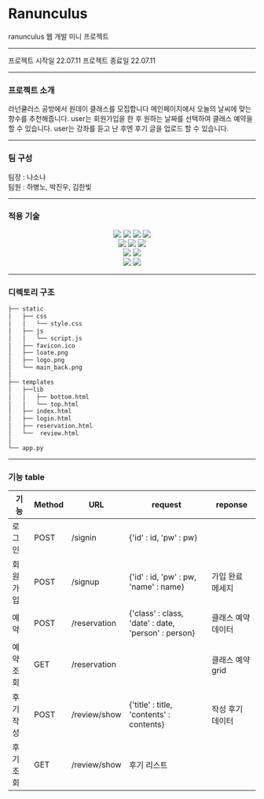 # Ranunculus
ranunculus 웹 개발 미니 프로젝트

---

프로젝트 시작일 22.07.11
프로젝트 종료일 22.07.11

---

### 프로젝트 소개

라넌큘러스 공방에서 원데이 클래스를 모집합니다
메인페이지에서 오늘의 날씨에 맞는 향수를 추천해줍니다.
user는 회원가입을 한 후 원하는 날짜를 선택하여 클래스 예약을 할 수 있습니다.
user는 강좌를 듣고 난 후엔 후기 글을 업로드 할 수 있습니다.

---

### 팀 구성
팀장 : 나소나<br>
팀원 : 하병노, 박진우, 김한빛

---

### 적용 기술
<div align=center>
<img src="https://img.shields.io/badge/html5-E34F26?style=for-the-badge&logo=html5&logoColor=white">
<img src="https://img.shields.io/badge/CSS3-1572B6?style=for-the-badge&logo=CSS3&logoColor=white">
<img src="https://img.shields.io/badge/javascript-F7DF1E?style=for-the-badge&logo=javascript&logoColor=black">
<img src="https://img.shields.io/badge/jquery-0769AD?style=for-the-badge&logo=jquery&logoColor=white">
<br>
<img src="https://img.shields.io/badge/mongoDB-47A248?style=for-the-badge&logo=MongoDB&logoColor=white">
<img src="https://img.shields.io/badge/flask-000000?style=for-the-badge&logo=flask&logoColor=white">
<img src="https://img.shields.io/badge/amazonaws-232F3E?style=for-the-badge&logo=amazonaws&logoColor=white"> 
<br>
<img src="https://img.shields.io/badge/Bulma-00D1B2?style=for-the-badge&logo=Bulma&logoColor=white">
<img src="https://img.shields.io/badge/fontawesome-339AF0?style=for-the-badge&logo=fontawesome&logoColor=white">
<br>
<img src="https://img.shields.io/badge/github-181717?style=for-the-badge&logo=github&logoColor=white">
<img src="https://img.shields.io/badge/git-F05032?style=for-the-badge&logo=git&logoColor=white">
</div>

---

### 디렉토리 구조
```bash
├── static
│   ├── css
│   │   └── style.css
│   ├── js
│   │   └── script.js
│   ├── favicon.ico
│   ├── loate.png
│   ├── logo.png
│   └── main_back.png
│
├── templates
│   ├──lib
│   │   ├── bottom.html
│   │   └── top.html
│   ├── index.html
│   ├── login.html
│   ├── reservation.html
│   └──  review.html
│
└── app.py
``` 

---

### 기능 table
|기능 |Method|URL|request|reponse|
|---|---|---|---|---|
|로그인|POST|/signin|{'id' : id, 'pw' : pw}	|
|회원가입|POST|/signup|{'id' : id, 'pw' : pw, 'name' : name}|가입 완료 메세지
|예약|POST|/reservation|{'class' : class, 'date' : date, 'person' : person}|클래스 예약 데이터
|예약 조회|GET|/reservation||클래스 예약 grid
|후기 작성|POST|/review/show|{'title' : title, 'contents' : contents}|작성 후기 데이터
|후기 조회|GET|/review/show|후기 리스트

